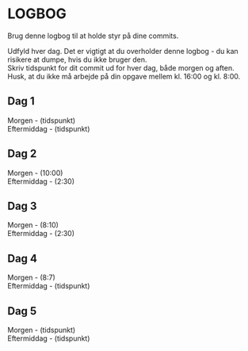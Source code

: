 # LOGBOG

Brug denne logbog til at holde styr på dine commits.

Udfyld hver dag. Det er vigtigt at du overholder denne logbog - du kan risikere at dumpe, hvis du ikke bruger den.  
Skriv tidspunkt for dit commit ud for hver dag, både morgen og aften.  
Husk, at du ikke må arbejde på din opgave mellem kl. 16:00 og kl. 8:00.

## Dag 1

Morgen - (tidspunkt)  
Eftermiddag - (tidspunkt)

## Dag 2

Morgen - (10:00)  
Eftermiddag - (2:30)

## Dag 3

Morgen - (8:10)  
Eftermiddag - (2:30)

## Dag 4

Morgen - (8:7)  
Eftermiddag - (tidspunkt)

## Dag 5

Morgen - (tidspunkt)  
Eftermiddag - (tidspunkt)
